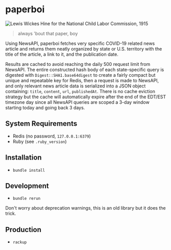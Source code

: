# paperboi

![Lewis Wickes Hine for the National Child Labor Commission, 1915](https://p198.p4.n0.cdn.getcloudapp.com/items/5zuyb5LQ/esYSqmj.jpg?v=431b9e6e63c191f99f1ca55f5f7a42f7)
> always 'bout that paper, boy

Using NewsAPI, paperboi fetches very specific COVID-19 related news article and
returns them neatly organized by state or U.S. territory with the title of the
article, a link to it, and the publication date.

Results are cached to avoid reaching the daily 500 request limit from NewsAPI.
The entire constructed hash body of each state-specific query is digested with
`Digest::SHA1.base64digest` to create a fairly compact but unique and repeatable
key for Redis, then a request is made to NewsAPI, and only relevant news article
data is serialized into a JSON object containing: `title`, `content`, `url`,
`publishedAt`. There is no cache eviction strategy but the cache will
automatically expire after the end of the EDT/EST timezone day since all
NewsAPI queries are scoped a 3-day window starting today and going back 3 days.

## System Requirements

- Redis (no password, `127.0.0.1:6379`)
- Ruby (see `.ruby_version`)

## Installation

- `bundle install`

## Development

- `bundle rerun`

Don't worry about deprecation warnings, this is an old library but it does the trick.

## Production

- `rackup`

